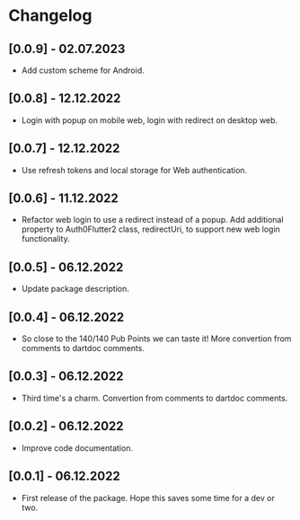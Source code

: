 # Changelog

## [0.0.9] - 02.07.2023

* Add custom scheme for Android.

## [0.0.8] - 12.12.2022

* Login with popup on mobile web, login with redirect on desktop web.

## [0.0.7] - 12.12.2022

* Use refresh tokens and local storage for Web authentication.

## [0.0.6] - 11.12.2022

* Refactor web login to use a redirect instead of a popup. Add additional property to Auth0Flutter2 class, redirectUri, to support new web login functionality.

## [0.0.5] - 06.12.2022

* Update package description.

## [0.0.4] - 06.12.2022

* So close to the 140/140 Pub Points we can taste it! More convertion from comments to dartdoc comments.

## [0.0.3] - 06.12.2022

* Third time's a charm. Convertion from comments to dartdoc comments.

## [0.0.2] - 06.12.2022

* Improve code documentation.

## [0.0.1] - 06.12.2022

* First release of the package. Hope this saves some time for a dev or two.